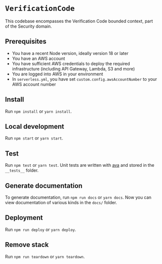# `VerificationCode`

This codebase encompasses the Verification Code bounded context, part of the Security domain.

## Prerequisites

- You have a recent Node version, ideally version 18 or later
- You have an AWS account
- You have sufficient AWS credentials to deploy the required infrastructure (including API Gateway, Lambda, S3 and more)
- You are logged into AWS in your environment
- In `serverless.yml`, you have set `custom.config.awsAccountNumber` to your AWS account number

## Install

Run `npm install` or `yarn install`.

## Local development

Run `npm start` or `yarn start`.

## Test

Run `npm test` or `yarn test`. Unit tests are written with [ava](https://github.com/avajs/ava) and stored in the `__tests__` folder.

## Generate documentation

To generate documentation, run `npm run docs` or `yarn docs`. Now you can view documentation of various kinds in the `docs/` folder.

## Deployment

Run `npm run deploy` or `yarn deploy`.

## Remove stack

Run `npm run teardown` or `yarn teardown`.
